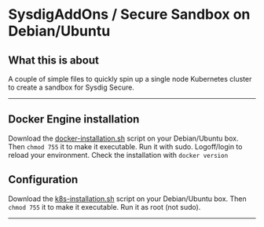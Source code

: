 # SysdigAddOns / Secure Sandbox on Debian/Ubuntu

## What this is about

A couple of simple files to quickly spin up a single node Kubernetes cluster to create a sandbox for Sysdig Secure.

---

## Docker Engine installation

Download the [docker-installation.sh](./docker-installation.sh) script on your Debian/Ubuntu box. Then `chmod 755` it to make it executable. Run it with sudo. Logoff/login to reload your environment. Check the installation with `docker version`

## Configuration

Download the [k8s-installation.sh](./k8s-installation.sh) script on your Debian/Ubuntu box. Then `chmod 755` it to make it executable. Run it as root (not sudo).

---